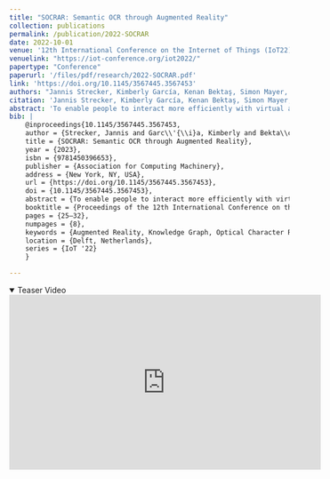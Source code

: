 ```yaml
---
title: "SOCRAR: Semantic OCR through Augmented Reality"
collection: publications
permalink: /publication/2022-SOCRAR
date: 2022-10-01
venue: '12th International Conference on the Internet of Things (IoT22)'
venuelink: "https://iot-conference.org/iot2022/"
papertype: "Conference"
paperurl: '/files/pdf/research/2022-SOCRAR.pdf'
link: 'https://doi.org/10.1145/3567445.3567453'
authors: "Jannis Strecker, Kimberly García, Kenan Bektaş, Simon Mayer, and Ganesh Ramanathan"
citation: 'Jannis Strecker, Kimberly García, Kenan Bektaş, Simon Mayer, and Ganesh Ramanathan. 2022. SOCRAR: Semantic OCR through Augmented Reality. In Proceedings of the 12th International Conference on the Internet of Things (IoT ’22), November 7–10, 2022, Delft, Netherlands. ACM, New York, NY, USA, 8 pages. https://doi.org/10.1145/3567445.3567453'
abstract: 'To enable people to interact more efficiently with virtual and physical services in their surroundings, it would be beneficial if information could more fluently be passed across digital and non-digital spaces. To this end, we propose to combine semantic technologies with Optical Character Recognition on an Augmented Reality (AR) interface to enable the semantic integration of (written) information located in our everyday environments with Internet of Things devices. We hence present SOCRAR, a system that is able to detect written information from a user’s physical environment while contextualizing this data through a semantic backend. The SOCRAR system enables in-band semantic translation on an AR interface, permits semantic filtering and selection of appropriate device interfaces, and provides cognitive offloading by enabling users to store information for later use. We demonstrate the feasibility of SOCRAR through the implementation of three concrete scenarios.'
bib: |
    @inproceedings{10.1145/3567445.3567453,
    author = {Strecker, Jannis and Garc\\'{\\i}a, Kimberly and Bekta\\c{s}, Kenan and Mayer, Simon and Ramanathan, Ganesh},
    title = {SOCRAR: Semantic OCR through Augmented Reality}, 
    year = {2023}, 
    isbn = {9781450396653}, 
    publisher = {Association for Computing Machinery}, 
    address = {New York, NY, USA},
    url = {https://doi.org/10.1145/3567445.3567453},
    doi = {10.1145/3567445.3567453},
    abstract = {To enable people to interact more efficiently with virtual and physical services in their surroundings, it would be beneficial if information could more fluently be passed across digital and non-digital spaces. To this end, we propose to combine semantic technologies with Optical Character Recognition on an Augmented Reality (AR) interface to enable the semantic integration of (written) information located in our everyday environments with Internet of Things devices. We hence present SOCRAR, a system that is able to detect written information from a user’s physical environment while contextualizing this data through a semantic backend. The SOCRAR system enables in-band semantic translation on an AR interface, permits semantic filtering and selection of appropriate device interfaces, and provides cognitive offloading by enabling users to store information for later use. We demonstrate the feasibility of SOCRAR through the implementation of three concrete scenarios.},
    booktitle = {Proceedings of the 12th International Conference on the Internet of Things},
    pages = {25–32},
    numpages = {8},
    keywords = {Augmented Reality, Knowledge Graph, Optical Character Recognition, Ubiquitous Computing, Web of Things},
    location = {Delft, Netherlands},
    series = {IoT '22}
    }

---
```


<details open><summary><i class="fa fa-fw fa-film fa-info-color" aria-hidden="true"></i> Teaser Video</summary>
<div class="video-container">
<iframe width="560" height="315" src="https://www.youtube-nocookie.com/embed/NEpDXWGrsPw?si=a6x8ZGjABGO9IV7E" title="YouTube video player" frameborder="0" allow="accelerometer; autoplay; clipboard-write; encrypted-media; gyroscope; picture-in-picture; web-share" referrerpolicy="strict-origin-when-cross-origin" allowfullscreen></iframe>
</div>
 </details>